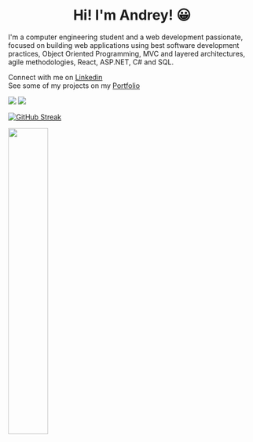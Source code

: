 <h1 align="center"> Hi! I'm Andrey! 😀</h1>
<p>I'm a computer engineering student and a web development passionate, focused on building web applications using best software development practices, Object Oriented Programming, MVC and layered architectures, agile methodologies, React, ASP.NET, C# and SQL.</p>

Connect with me on [Linkedin](https://linkedin.com/in/andrey-torrente) <br>
See some of my projects on my [Portfolio](https://andrey-torrente.web.app)

![ ](https://img.shields.io/badge/Favorite%20language-JavaScript-yellow)
![ ](https://img.shields.io/badge/Cups%20of%20coffee-99999%2B-green)

[![GitHub Streak](https://github-readme-streak-stats.herokuapp.com?user=andreyt98&theme=github-dark-blue&layout=compact&hide_border=true)](https://git.io/streak-stats)

<div><img style="height: auto; width: 40%;" class="img" src="https://github-readme-stats.vercel.app/api/top-langs/?username=andreyt98&theme=radical&layout=compact&hide_border=true&hide=html" /></div>

